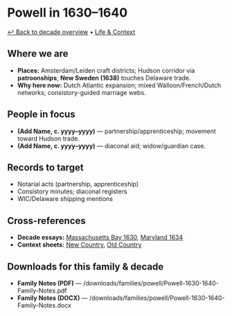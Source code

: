 # Powell in 1630–1640

[↩ Back to decade overview](../../decades/1630-1640/1630-1640.md) • [Life & Context](../../decades/1630-1640/1630-1640-life.md)

## Where we are
- **Places:** Amsterdam/Leiden craft districts; Hudson corridor via **patroonships**; **New Sweden (1638)** touches Delaware trade.
- **Why here now:** Dutch Atlantic expansion; mixed Walloon/French/Dutch networks; consistory-guided marriage webs.

## People in focus
- **(Add Name, c. yyyy–yyyy)** — partnership/apprenticeship; movement toward Hudson trade.
- **(Add Name, c. yyyy–yyyy)** — diaconal aid; widow/guardian case.

## Records to target
- Notarial acts (partnership, apprenticeship)
- Consistory minutes; diaconal registers
- WIC/Delaware shipping mentions

## Cross-references
- **Decade essays:** [Massachusetts Bay 1630](../../decades/1630-1640/1630-MassachusettsBay.md), [Maryland 1634](../../decades/1630-1640/1634-Maryland.md)
- **Context sheets:** [New Country](../../decades/1630-1640/1630-1640-NewCountry.md), [Old Country](../../decades/1630-1640/1630-1640-OldCountry.md)

## Downloads for this family & decade
- **Family Notes (PDF)** — /downloads/families/powell/Powell-1630-1640-Family-Notes.pdf  
- **Family Notes (DOCX)** — /downloads/families/powell/Powell-1630-1640-Family-Notes.docx
